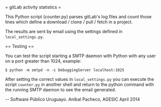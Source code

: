 = gitLab activity statistics =

This Python script (counter.py) parses gitLab's log files and count those lines which define a download / clone / pull / fetch in a project.

The results are sent by email using the settings defined in `local_settings.py`.

== Testing ==

You can test the script starting a SMTP daemon with Python with any user on a port greater than 1024, example:

```
$ python -m smtpd -n -c DebuggingServer localhost:1025
```

After setting the correct values in `local_settings.py` you can execute the script `counter.py` in another shell and return to the python command with the running SMTP daemon to see the email generated.

--
Software Público Uruguayo.
Aníbal Pacheco, AGESIC
April 2014
